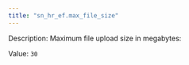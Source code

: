 ```yaml
---
title: "sn_hr_ef.max_file_size"
---
```


Description: Maximum file upload size in megabytes:

Value: `30`